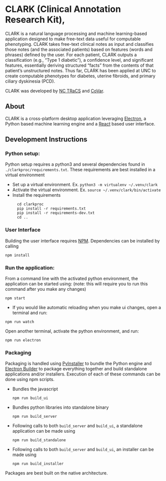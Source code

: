# CLARK (Clinical Annotation Research Kit),

CLARK is a natural language processing and machine learning-based application designed to make free-text data useful for computable phenotyping. CLARK takes free-text clinical notes as input and classifies those notes (and the associated patients) based on features (words and phrases) defined by the user. For each patient, CLARK outputs a classification (e.g., “Type 1 diabetic”), a confidence level, and significant features, essentially deriving structured “facts” from the contents of that patient’s unstructured notes. Thus far, CLARK has been applied at UNC to create computable phenotypes for diabetes, uterine fibroids, and primary ciliary dyskinesia (PCD).

CLARK was developed by [NC TRaCS](https://tracs.unc.edu) and [CoVar](https://covar.com).

## About
CLARK is a cross-platform desktop application leveraging [Electron](https://electronjs.org), a Python based machine learning engine and a [React](http://Reactjs.org) based user interface.

## Development Instructions

### Python setup:
Python setup requires a python3 and several dependencies found in `./clarkproc/requirements.txt`. These requirements are best installed in a virtual environment
- Set up a virtual environment. Ex. `python3 -m virtualenv ~/.venv/clark`
- Activate the virtual environment. Ex. `source ~/.venv/clark/bin/activate`
- Install the requirements
  ```
    cd clarkproc
    pip install -r requirements.txt
    pip install -r requirements-dev.txt
    cd ..
  ```

### User Interface
Building the user interface requires [NPM](https://www.npmjs.com). Dependencies can be installed by calling
```
npm install
```

### Run the application:
From a command line with the activated python environment, the application can be started using:
(note: this will require you to run this command after you make any changes)
```
npm start
```
- If you would like automatic reloading when you make ui changes, open a terminal and run:
```
npm run watch
```
Open another terminal, activate the python environment, and run:
```
npm run electron
```

### Packaging
Packaging is handled using [PyInstaller](http://www.pyinstaller.org) to bundle the Python engine and [Electron Builder](http://electron.build) to package everything together and build standalone applications and/or installers. Execution of each of these commands can be done using npm scripts.

- Bundles the javascript
  ```
  npm run build_ui
  ```
- Bundles python libraries into standalone binary
  ```
  npm run build_server
  ```
- Following calls to both `build_server` and `build_ui`, a standalone application can be made using
  ```
  npm run build_standalone
  ```
- Following calls to both `build_server` and `build_ui`, an installer can be made using
  ```
  npm run build_installer
  ```

Packages are best built on the native architecture.